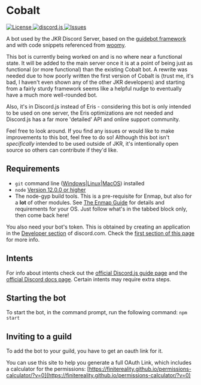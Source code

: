 # Cobalt
<a href="https://github.com/AStainlessSteelSink/cobalt/blob/main/LICENSE"> ![License](https://img.shields.io/github/license/AStainlessSteelSink/cobalt) </a>
<a href="https://github.com/discordjs"> ![discord.js](https://img.shields.io/badge/discord.js-v12.3.1-blue.svg?logo=npm) </a>
<a href="https://github.com/AStainlessSteelSink/cobalt/issues"> ![Issues](https://img.shields.io/github/issues/AStainlessSteelSink/cobalt) </a>

A bot used by the JKR Discord Server, based on the [guidebot framework](https://github.com/AnIdiotsGuide/guidebot) and with code snippets referenced from [woomy](https://github.com/woomyware/woomy).

This bot is currently being worked on and is no where near a functional state. It will be added to the main server once it is at a point of being just as functional (or more functional) than the existing Cobalt bot. A rewrite was needed due to how poorly written the first version of Cobalt is (trust me, it's bad, I haven't even shown any of the other JKR developers) and starting from a fairly sturdy framework seems like a helpful nudge to eventually have a much more well-rounded bot.

Also, it's in Discord.js instead of Eris - considering this bot is only intended to be used on one server, the Eris optimizations are not needed and Discord.js has a far more 'detailed' API and online support community.

Feel free to look around. If you find any issues or would like to make improvements to this bot, feel free to do so! Although this bot isn't *specifically* intended to be used outside of JKR, it's intentionally open source so others can contribute if they'd like.

## Requirements

- `git` command line ([Windows](https://git-scm.com/download/win)|[Linux](https://git-scm.com/book/en/v2/Getting-Started-Installing-Git)|[MacOS](https://git-scm.com/download/mac)) installed
- `node` [Version 12.0.0 or higher](https://nodejs.org)
- The node-gyp build tools. This is a pre-requisite for Enmap, but also for a **lot** of other modules. See [The Enmap Guide](https://enmap.evie.codes/install#pre-requisites) for details and requirements for your OS. Just follow what's in the tabbed block only, then come back here!

You also need your bot's token. This is obtained by creating an application in
the [Developer section](https://discord.com/developers) of discord.com. Check the [first section of this page](https://anidiots.guide/getting-started/the-long-version.html) 
for more info.

## Intents

For info about intents check out the [official Discord.js guide page](https://discordjs.guide/popular-topics/intents.html) and the [official Discord docs page](https://discord.com/developers/docs/topics/gateway#gateway-intents). Certain intents may require extra steps.

## Starting the bot

To start the bot, in the command prompt, run the following command:
`npm start`

## Inviting to a guild

To add the bot to your guild, you have to get an oauth link for it. 

You can use this site to help you generate a full OAuth Link, which includes a calculator for the permissions:
[https://finitereality.github.io/permissions-calculator/?v=0](https://finitereality.github.io/permissions-calculator/?v=0)
